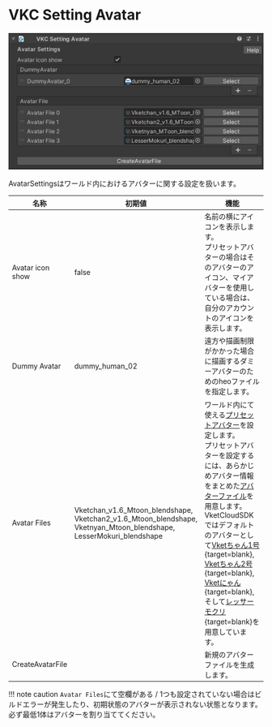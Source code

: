 # VKC Setting Avatar

![AvatarSettings_1](img/AvatarSettings_1.jpg)

AvatarSettingsはワールド内におけるアバターに関する設定を扱います。

| 名称 | 初期値 | 機能 |
| ---- | ---- | ---- |
| Avatar icon show | false | 名前の横にアイコンを表示します。<br>プリセットアバターの場合はそのアバターのアイコン、マイアバターを使用している場合は、自分のアカウントのアイコンを表示します。 |
| Dummy Avatar | dummy_human_02 | 遠方や描画制限がかかった場合に描画するダミーアバターのためのheoファイルを指定します。 |
| Avatar Files | Vketchan_v1.6_Mtoon_blendshape,<br>Vketchan2_v1.6_Mtoon_blendshape,<br>Vketnyan_Mtoon_blendshape,<br>LesserMokuri_blendshape  | ワールド内にて使える[プリセットアバター](../WorldMakingGuide/PresetAvatar.md)を設定します。<br>プリセットアバターを設定するには、あらかじめアバター情報をまとめた[アバターファイル](../WorldMakingGuide/AvatarFile.md)を用意します。<br>VketCloudSDKではデフォルトのアバターとして[Vketちゃん1号](https://store.vket.com/ja/items/656){target=blank}, [Vketちゃん2号](https://store.vket.com/ja/items/657){target=blank}, [Vketにゃん](https://store.vket.com/ja/items/7140){target=blank}, そして[レッサーモクリ](https://store.vket.com/ja/items/2157){target=blank}を用意しています。 |
| CreateAvatarFile | | 新規のアバターファイルを生成します。 |

!!! note caution
    `Avatar Files`にて空欄がある / 1つも設定されていない場合はビルドエラーが発生したり、初期状態のアバターが表示されない状態となります。必ず最低1体はアバターを割り当ててください。
